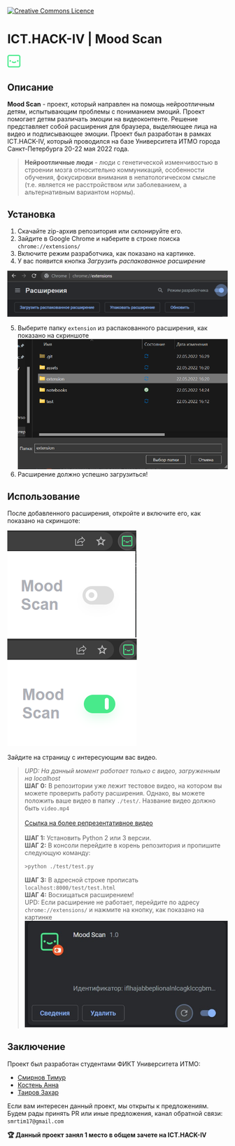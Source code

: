 <a rel="license" href="https://github.com/timsmr/ICT.HACK-IV/blob/main/LICENSE"><img alt="Creative Commons Licence"
style="border-width:0" src="https://camo.githubusercontent.com/8935c1c469baaaff5f6efbce5bf38e51b2e8c8502ab49336064cc2bf05b0cd30/68747470733a2f2f696d672e736869656c64732e696f2f6769746875622f6c6963656e73652f65766c6b6f2f4943546f6e426f74" /></a>

# ICT.HACK-IV | __Mood Scan__  

<img alt="logo"
style="width:30px" src="extension/img/logo-g.png" />

## Описание

__Mood Scan__ - проект, который направлен на помощь нейроотличным детям, испытывающим проблемы с пониманием эмоций. Проект помогает детям различать эмоции на видеоконтенте. Решение представляет собой расширения для браузера, выделяющее лица на видео и подписывающее эмоции. Проект был разработан в рамках ICT.HACK-IV, который проводился  на базе Университета ИТМО города Санкт-Петербурга 20-22 мая 2022 года.

> __Нейроотличные люди__ - люди с генетической изменчивостью в строении мозга относительно коммуникаций, особенности обучения, фокусировки внимания в непатологическом смысле (т.е. является не расстройством или заболеванием, а альтернативным вариантом нормы).

## Установка

1. Скачайте zip-архив репозитория или склонируйте его.
2. Зайдите в Google Chrome и наберите в строке поиска `chrome://extensions/`
3. Включите режим разработчика, как показано на картинке.
4. У вас появится кнопка *Загрузить распакованное расширение*  

![image info](assets/pic1.png)  

5. Выберите папку `extension` из распакованного расширения, как показано на скриншоте<br>
![image info](./assets/pic6.png)
6. Расширение должно успешно загрузиться!

## Использование

После добавленного расширения, откройте и включите его, как показано на скриншоте:

![image info](assets/pic2.png) ![image info](assets/pic3.png)

Зайдите на страницу с интересующим вас видео.

>*UPD: На данный момент работает только с видео, загруженным на localhost*<br>
__ШАГ 0:__ В репозитории уже лежит тестовое видео, на котором вы можете проверить работу расширения. Однако, вы можете положить ваше видео в папку `./test/`. Название видео должно быть `video.mp4`<br><br>
>[Cсылка на более репрезентативное видео](https://drive.google.com/file/d/1NiKjFc38UYZjwvs4reI1yd6feBvhVTTy/view?usp=sharing)<br><br>
__ШАГ 1:__ Установить Python 2 или 3 версии.<br>
__ШАГ 2:__ В консоли перейдите в корень репозитория и пропишите следующую команду:<br>
>
>```python
>>python ./test/test.py
>```
>
>__ШАГ 3:__ В адресной строке прописать `localhost:8000/test/test.html`<br>
>__ШАГ 4:__ Восхищаться расширением!  
>UPD: Если расширение не работает, перейдите по адресу `chrome://extensions/` и нажмите на кнопку, как показано на картинке<br>
>![image info](assets/pic4.jpg)

## Заключение

Проект был разработан студентами ФИКТ Университета ИТМО:<br>

* [Смирнов Тимур](https://github.com/timsmr)
* [Костень Анна](https://github.com/aknsntn)
* [Таиров Захар](https://github.com/Shaorrran)

Если вам интересен данный проект, мы открыты к предложениям. Будем рады принять PR или иные предложения, канал обратной связи: `smrtim17@gmail.com`

__🏆 Данный проект занял 1 место в общем зачете на ICT.HACK-IV__